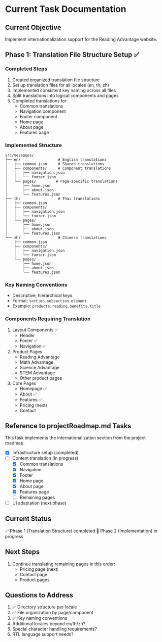 # Current Task Documentation

## Current Objective

Implement internationalization support for the Reading Advantage website.

## Phase 1: Translation File Structure Setup ✅

### Completed Steps

1. Created organized translation file structure
2. Set up translation files for all locales (en, th, zh)
3. Implemented consistent key naming across all files
4. Split translations into logical components and pages
5. Completed translations for:
   - Common translations
   - Navigation component
   - Footer component
   - Home page
   - About page
   - Features page

### Implemented Structure

```
src/messages/
├── en/                 # English translations
│   ├── common.json     # Shared translations
│   ├── components/     # Component translations
│   │   ├── navigation.json
│   │   └── footer.json
│   └── pages/         # Page-specific translations
│       ├── home.json
│       ├── about.json
│       └── features.json
├── th/                 # Thai translations
│   ├── common.json
│   ├── components/
│   │   ├── navigation.json
│   │   └── footer.json
│   └── pages/
│       ├── home.json
│       ├── about.json
│       └── features.json
└── zh/                 # Chinese translations
    ├── common.json
    ├── components/
    │   ├── navigation.json
    │   └── footer.json
    └── pages/
        ├── home.json
        ├── about.json
        └── features.json
```

### Key Naming Conventions

- Descriptive, hierarchical keys
- Format: `section.subsection.element`
- Example: `products.reading.benefits.title`

### Components Requiring Translation

1. Layout Components ✅
   - Header
   - Footer ✅
   - Navigation ✅
2. Product Pages
   - Reading Advantage
   - Math Advantage
   - Science Advantage
   - STEM Advantage
   - Other product pages
3. Core Pages
   - Homepage ✅
   - About ✅
   - Features ✅
   - Pricing (next)
   - Contact

## Reference to projectRoadmap.md Tasks

This task implements the Internationalization section from the project roadmap:

- [x] Infrastructure setup (completed)
- [ ] Content translation (in progress)
  - [x] Common translations
  - [x] Navigation
  - [x] Footer
  - [x] Home page
  - [x] About page
  - [x] Features page
  - [ ] Remaining pages
- [ ] UI adaptation (next phase)

## Current Status

✅ Phase 1 (Translation Structure) completed
🚀 Phase 2 (Implementation) in progress

## Next Steps

1. Continue translating remaining pages in this order:
   - Pricing page (next)
   - Contact page
   - Product pages

## Questions to Address

1. ✅ Directory structure per locale
2. ✅ File organization by page/component
3. ✅ Key naming conventions
4. Additional locales beyond en/th/zh?
5. Special character handling requirements?
6. RTL language support needs?

